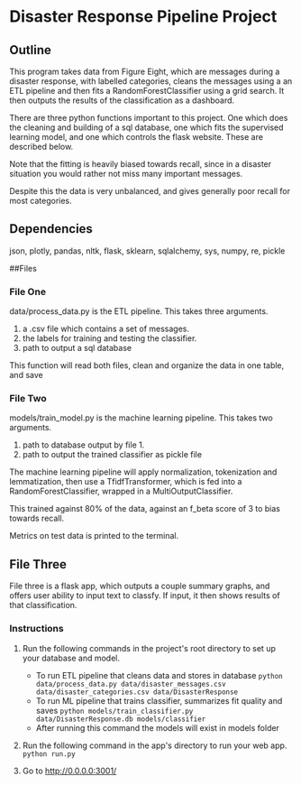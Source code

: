 # Disaster Response Pipeline Project

## Outline
This program takes data from Figure Eight, which are messages during a disaster
response, with labelled categories, cleans the messages using a an ETL pipeline
and then fits a RandomForestClassifier using a grid search. It then outputs
the results of the classification as a dashboard.

There are three python functions important to this project. One which does the
cleaning and building of a sql database, one which fits the supervised learning
model, and one which controls the flask website. These are described below.

Note that the fitting is heavily biased towards recall, since in a disaster situation you would rather not miss many important messages.

Despite this the data is very unbalanced, and gives generally poor recall for most categories.

## Dependencies
json, plotly, pandas, nltk, flask, sklearn, sqlalchemy, sys, numpy, re, pickle

##Files
### File One
data/process_data.py is the ETL pipeline. This takes three arguments.

1. a .csv file which contains a set of messages.
2. the labels for training and testing the classifier.
3. path to output a sql database

This function will read both files, clean and organize the data in one table, and save

### File Two
models/train_model.py is the machine learning pipeline. This takes two arguments.

1. path to database output by file 1.
2. path to output the trained classifier as pickle file

The machine learning pipeline will apply normalization, tokenization and lemmatization, then use a TfidfTransformer, which is fed into a RandomForestClassifier, wrapped in a MultiOutputClassifier.

This trained against 80% of the data, against an f_beta score of 3 to bias towards recall.

Metrics on test data is printed to the terminal.

## File Three

File three is a flask app, which outputs a couple summary graphs, and offers user ability to input text to classfy. If input, it then shows results of that classification.

### Instructions
1. Run the following commands in the project's root directory to set up your database and model.

    - To run ETL pipeline that cleans data and stores in database
        `python data/process_data.py data/disaster_messages.csv data/disaster_categories.csv data/DisasterResponse`
    - To run ML pipeline that trains classifier, summarizes fit quality and saves
        `python models/train_classifier.py data/DisasterResponse.db models/classifier`
    - After running this command the models will exist in models folder

2. Run the following command in the app's directory to run your web app.
    `python run.py`

3. Go to http://0.0.0.0:3001/
